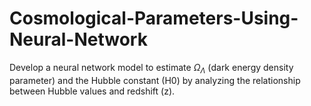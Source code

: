 # Cosmological-Parameters-Using-Neural-Network
Develop a neural network model to estimate $\Omega_\Lambda$ (dark energy density parameter) and the Hubble constant (H0) by analyzing the relationship between Hubble values and redshift (z).
